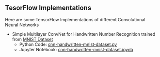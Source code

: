 ## TesorFlow Implementations

Here are some TensorFlow Implementations of different Convolutional Neural Networks

 - Simple Multilayer ConvNet for Handwritten Number Recognition trained from [MNIST Dataset](http://yann.lecun.com/exdb/mnist/)
     - Python Code: [cnn-handwritten-mnist-dataset.py](cnn-handwritten-mnist-dataset.py)
     - Jupyter Notebook: [cnn-handwritten-mnist-dataset.ipynb](cnn-handwritten-mnist-dataset.ipynb)
